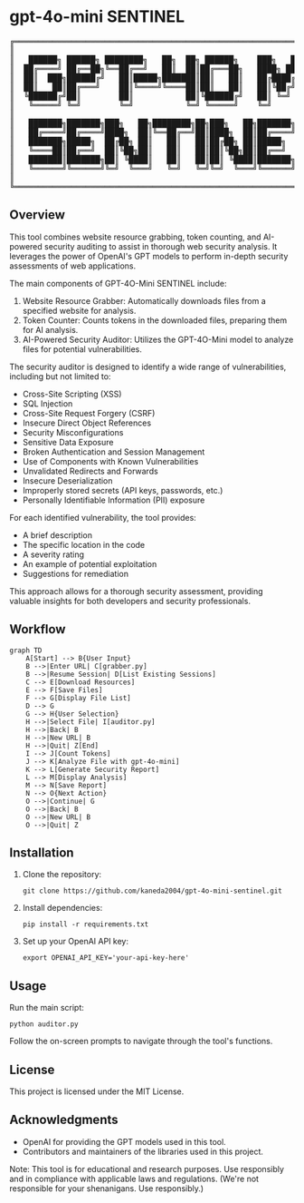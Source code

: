 # gpt-4o-mini SENTINEL

<pre>
╔══════════════════════════════════════════════════════════════════════════════╗
║                                                                              ║
║   ██████╗ ██████╗ ████████╗   ██╗  ██╗ ██████╗    ███╗   ███╗██╗███╗   ██╗██╗║
║  ██╔════╝ ██╔══██╗╚══██╔══╝   ██║  ██║██╔═══██╗   ████╗ ████║██║████╗  ██║██║║
║  ██║  ███╗██████╔╝   ██║█████╗███████║██║   ██║   ██╔████╔██║██║██╔██╗ ██║██║║
║  ██║   ██║██╔═══╝    ██║╚════╝╚════██║██║   ██║   ██║╚██╔╝██║██║██║╚██╗██║██║║
║  ╚██████╔╝██║        ██║           ██║╚██████╔╝   ██║ ╚═╝ ██║██║██║ ╚████║██║║
║   ╚═════╝ ╚═╝        ╚═╝           ╚═╝ ╚═════╝    ╚═╝     ╚═╝╚═╝╚═╝  ╚═══╝╚═╝║
║                                                                              ║
║   ███████╗███████╗███╗   ██╗████████╗██╗███╗   ██╗███████╗██╗                ║
║   ██╔════╝██╔════╝████╗  ██║╚══██╔══╝██║████╗  ██║██╔════╝██║                ║
║   ███████╗█████╗  ██╔██╗ ██║   ██║   ██║██╔██╗ ██║█████╗  ██║                ║
║   ╚════██║██╔══╝  ██║╚██╗██║   ██║   ██║██║╚██╗██║██╔══╝  ██║                ║
║   ███████║███████╗██║ ╚████║   ██║   ██║██║ ╚████║███████╗███████╗           ║
║   ╚══════╝╚══════╝╚═╝  ╚═══╝   ╚═╝   ╚═╝╚═╝  ╚═══╝╚══════╝╚══════╝           ║
║                                                                              ║
╚══════════════════════════════════════════════════════════════════════════════╝
</pre>


## Overview

This tool combines website resource grabbing, token counting, and AI-powered security auditing to assist in thorough web security analysis. It leverages the power of OpenAI's GPT models to perform in-depth security assessments of web applications.

The main components of GPT-4O-Mini SENTINEL include:

1. Website Resource Grabber: Automatically downloads files from a specified website for analysis.
2. Token Counter: Counts tokens in the downloaded files, preparing them for AI analysis.
3. AI-Powered Security Auditor: Utilizes the GPT-4O-Mini model to analyze files for potential vulnerabilities.

The security auditor is designed to identify a wide range of vulnerabilities, including but not limited to:

- Cross-Site Scripting (XSS)
- SQL Injection
- Cross-Site Request Forgery (CSRF)
- Insecure Direct Object References
- Security Misconfigurations
- Sensitive Data Exposure
- Broken Authentication and Session Management
- Use of Components with Known Vulnerabilities
- Unvalidated Redirects and Forwards
- Insecure Deserialization
- Improperly stored secrets (API keys, passwords, etc.)
- Personally Identifiable Information (PII) exposure

For each identified vulnerability, the tool provides:
- A brief description
- The specific location in the code
- A severity rating
- An example of potential exploitation
- Suggestions for remediation

This approach allows for a thorough security assessment, providing valuable insights for both developers and security professionals.


## Workflow

``` mermaid
graph TD
    A[Start] --> B{User Input}
    B -->|Enter URL| C[grabber.py]
    B -->|Resume Session| D[List Existing Sessions]
    C --> E[Download Resources]
    E --> F[Save Files]
    F --> G[Display File List]
    D --> G
    G --> H{User Selection}
    H -->|Select File| I[auditor.py]
    H -->|Back| B
    H -->|New URL| B
    H -->|Quit| Z[End]
    I --> J[Count Tokens]
    J --> K[Analyze File with gpt-4o-mini]
    K --> L[Generate Security Report]
    L --> M[Display Analysis]
    M --> N[Save Report]
    N --> O{Next Action}
    O -->|Continue| G
    O -->|Back| B
    O -->|New URL| B
    O -->|Quit| Z
```

## Installation

1. Clone the repository:
   ```
   git clone https://github.com/kaneda2004/gpt-4o-mini-sentinel.git
   ```

2. Install dependencies:
   ```
   pip install -r requirements.txt
   ```

3. Set up your OpenAI API key:
   ```
   export OPENAI_API_KEY='your-api-key-here'
   ```

## Usage

Run the main script:

```
python auditor.py
```

Follow the on-screen prompts to navigate through the tool's functions.

## License

This project is licensed under the MIT License.

## Acknowledgments

- OpenAI for providing the GPT models used in this tool.
- Contributors and maintainers of the libraries used in this project.

Note: This tool is for educational and research purposes. Use responsibly and in compliance with applicable laws and regulations. (We're not responsible for your shenanigans. Use responsibly.)